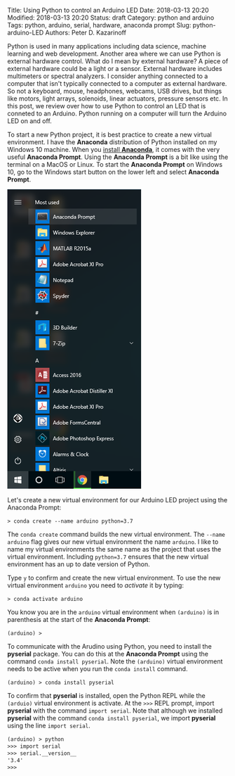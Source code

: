 Title: Using Python to control an Arduino LED
Date: 2018-03-13 20:20
Modified: 2018-03-13 20:20
Status: draft
Category: python and arduino
Tags: python, arduino, serial, hardware, anaconda prompt
Slug: python-arduino-LED
Authors: Peter D. Kazarinoff

Python is used in many applications including data science, machine learning and web development. Another area where we can use Python is external hardware control. What do I mean by external hardware? A piece of external hardware could be a light or a sensor. External hardware includes multimeters or spectral analyzers. I consider anything connected to a computer that isn't typically connected to a computer as external hardware. So not a keyboard, mouse, headphones, webcams, USB drives, but things like motors, light arrays, solenoids, linear actuators, pressure sensors etc.  In this post, we review over how to use Python to control an LED that is conneted to an Arduino. Python running on a computer will turn the Arduino LED on and off.

To start a new Python project, it is best practice to create a new virtual environment. I have the **Anaconda** distribution of Python installed on my Windows 10 machine. When you [install **Anaconda**]({filename}/posts/installation/installing_anaconda_on_windows.md), it comes with the very useful **Anaconda Prompt**. Using the **Anaconda Prompt** is a bit like using the terminal on a MacOS or Linux. To start the **Anaconda Prompt** on Windows 10, go to the Windows start button on the lower left and select **Anaconda Prompt**.

![anaconda in start menu](images/anaconda_from_start_menu.png)

Let's create a new virtual environment for our Arduino LED project using the Anaconda Prompt:

```terminal
> conda create --name arduino python=3.7
```

The ```conda create``` command builds the new virtual environment. The ```--name arduino``` flag gives our new virtual environment the name ```arduino```.  I like to name my virtual environments the same name as the project that uses the virtual environment.  Including ```python=3.7``` ensures that the new virtual environment has an up to date version of Python.

Type ```y``` to confirm and create the new virtual environment. To use the new virtual environment ```arduino``` you need to _activate_ it by typing:

```terminal
> conda activate arduino
```

You know you are in the ```arduino``` virtual environment when ```(arduino)``` is in parenthesis at the start of the **Anaconda Prompt**:

```terminal
(arduino) >
```

To communicate with the Arudino using Python, you need to install the **pyserial** package. You can do this at the **Anaconda Prompt** using the command ```conda install pyserial```. Note the ```(arduino)``` virtual environment needs to be active when you run the ```conda install``` command.

```terminal
(arduino) > conda install pyserial
```

To confirm that **pyserial** is installed, open the Python REPL while the ```(arduio)``` virtual environment is activate. At the ```>>>``` REPL prompt, import **pyserial** with the command ```import serial```. Note that although we installed **pyserial** with the command ```conda install pyserial```, we import **pyserial** using the line ```import serial```. 

```terminal
(arduino) > python
>>> import serial
>>> serial.__version__
'3.4'
>>>
```
